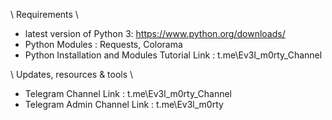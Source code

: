 \ Requirements \

- latest version of Python 3: https://www.python.org/downloads/
- Python Modules : Requests, Colorama
- Python Installation and Modules Tutorial Link :  t.me\Ev3l_m0rty_Channel

\ Updates, resources & tools \

- Telegram Channel Link : t.me\Ev3l_m0rty_Channel
- Telegram Admin Channel Link :  t.me\Ev3l_m0rty